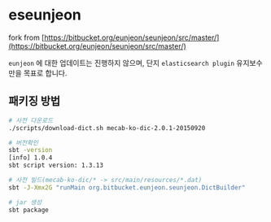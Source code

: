# eseunjeon

fork from [https://bitbucket.org/eunjeon/seunjeon/src/master/](https://bitbucket.org/eunjeon/seunjeon/src/master/)

`eunjeon` 에 대한 업데이트는 진행하지 않으며, 단지 `elasticsearch plugin` 유지보수만을 목표로 합니다.

## 패키징 방법

```bash
# 사전 다운로드
./scripts/download-dict.sh mecab-ko-dic-2.0.1-20150920

# 버전확인
sbt -version
[info] 1.0.4
sbt script version: 1.3.13

# 사전 빌드(mecab-ko-dic/* -> src/main/resources/*.dat)
sbt -J-Xmx2G "runMain org.bitbucket.eunjeon.seunjeon.DictBuilder"

# jar 생성
sbt package
```
